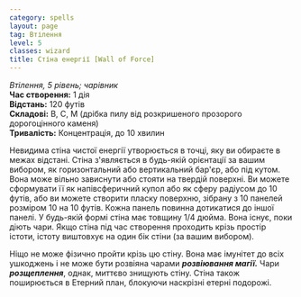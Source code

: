 ```yaml
---
category: spells
layout: page
tag: Втілення
level: 5
classes: wizard
title: Стіна енергії [Wall of Force]
---
```


_Втілення, 5 рівень; чарівник_    
**Час створення:** 1 дія    
**Відстань:** 120 футів    
**Складові:** В, С, М (дрібка пилу від розкришеного прозорого дорогоцінного каменя)    
**Тривалість:** Концентрація, до 10 хвилин    

Невидима стіна чистої енергії утворюється в точці, яку ви обираєте в межах відстані. Стіна з'являється в будь-якій орієнтації за вашим вибором, як горизонтальний або вертикальний бар'єр, або під кутом. Вона може вільно зависнути або стояти на твердій поверхні. Ви можете сформувати її як напівсферичний купол або як сферу радіусом до 10 футів, або ви можете створити пласку поверхню, зібрану з 10 панелей розміром 10 на 10 футів. Кожна панель повинна дотикатися до іншої панелі. У будь-якій формі стіна має товщину 1/4 дюйма. Вона існує, поки діють чари. Якщо стіна під час створення проходить крізь простір істоти, істоту виштовхує на один бік стіни (за вашим вибором).    

Ніщо не може фізично пройти крізь цю стіну. Вона має імунітет до всіх ушкоджень і не може бути розвіяна чарами **_розвіювання магії._** Чари **_розщеплення_**, однак, миттєво знищують стіну. Стіна також поширюється в Етерний план, блокуючи наскрізні етерні подорожі. 
